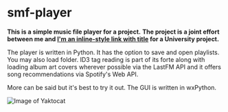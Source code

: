 # smf-player

**This is a simple music file player for a project.**
**The project is a joint effort between me and [I'm an inline-style link with title](https://www.github.com/rosik22 "rosik22") for a University project.**

The player is written in Python. It has the option to save and open playlists. You may also load folder.
ID3 tag reading is part of its forte along with loading album art covers wherever possible via the LastFM API and it offers 
song recommendations via Spotify's Web API.

More can be said but it's best to try it out. The GUI is written in wxPython.



![Image of Yaktocat](https://github.com/roterabe/smf-player/blob/master/example.png)
